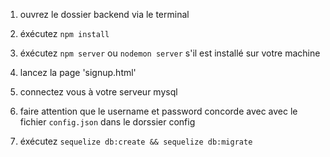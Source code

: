 1. ouvrez le dossier backend via le terminal 

2. éxécutez `npm install`

3. éxécutez `npm server` ou `nodemon server` s'il est installé sur votre machine 

4. lancez la page 'signup.html'

6. connectez vous à votre serveur mysql 

7. faire attention que le username et password concorde avec avec le fichier `config.json` dans le dorssier config

7. éxécutez `sequelize db:create && sequelize db:migrate`